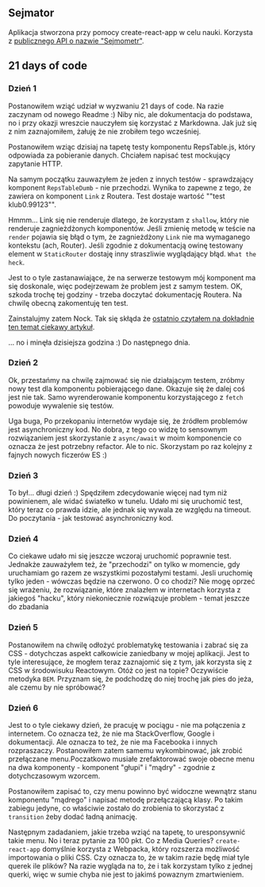 ## Sejmator

Aplikacja stworzona przy pomocy create-react-app w celu nauki. Korzysta z [publicznego API o nazwie "Sejmometr"](https://mojepanstwo.pl/api/sejmometr).

## 21 days of code

### Dzień 1
Postanowiłem wziąć udział w wyzwaniu 21 days of code. Na razie zaczynam od nowego Readme :) Niby nic, ale dokumentacja do podstawa, no i przy okazji wreszcie nauczyłem się korzystać z Markdowna. Jak już się z nim zaznajomiłem, żałuję że nie zrobiłem tego wcześniej.

Postanowiłem wziąc dzisiaj na tapetę testy komponentu RepsTable.js, który odpowiada za pobieranie danych. Chciałem napisać test mockujący zapytanie HTTP. 

Na samym początku zauwazyłem że jeden z innych testów - sprawdzający komponent `RepsTableDumb` - nie przechodzi. Wynika to zapewne z tego, że zawiera on komponent `Link` z Routera. Test dostaje wartość ""<Link />test klub0.99123"".

Hmmm... Link się nie renderuje dlatego, że korzystam z `shallow`, który nie renderuje zagnieżdżonych komponentów. Jeśli zmienię metodę w teście na `render` pojawia się błąd o tym, że zagnieżdżony `Link` nie ma wymaganego kontekstu (ach, Router). Jeśli zgodnie z dokumentacją owinę testowany element w `StaticRouter` dostaję inny straszliwie wyglądający błąd. `What the heck`.

Jest to o tyle zastanawiające, że na serwerze testowym mój komponent ma się doskonale, więc podejrzewam że problem jest z samym testem. OK, szkoda trochę tej godziny - trzeba doczytać dokumentację Routera. Na chwilę obecną zakomentuję ten test.

Zainstalujmy zatem Nock. Tak się skłąda że [ostatnio czytałem na dokładnie ten temat ciekawy artykuł](https://tech.travelaudience.com/how-to-test-asynchronous-data-fetching-on-a-react-component-ff2ee7433d71).

... no i minęła dzisiejsza godzina :) Do następnego dnia.

### Dzień 2

Ok, przestańmy na chwilę zajmować się nie działającym testem, zróbmy nowy test dla komponentu pobierającego dane. Okazuje się że dalej coś jest nie tak. Samo wyrenderowanie komponentu korzystającego z `fetch` powoduje wywalenie się testów. 

Uga buga, Po przekopaniu internetów wydaje się, że źródłem problemów jest asynchroniczny kod. No dobra, z tego co widzę to sensownym rozwiązaniem jest skorzystanie z `async/await` w moim komponencie co oznacza że jest potrzebny refactor. Ale to nic.  Skorzystam po raz kolejny z fajnych nowych ficzerów ES :)

### Dzień 3

To był... długi dzień :) Spędziłem zdecydowanie więcej nad tym niż powinienem, ale widać światełko w tunelu. Udało mi się uruchomić test, który teraz co prawda idzie, ale jednak się wywala ze względu na timeout. Do poczytania - jak testować asynchroniczny kod.

### Dzień 4

Co ciekawe udało mi się jeszcze wczoraj uruchomić poprawnie test. Jednakże zauważyłem też, że "przechodzi" on tylko w momencie, gdy uruchamiam go razem ze wszystkimi pozostałymi testami. Jesli uruchomię tylko jeden - wówczas będzie na czerwono. O co chodzi? Nie mogę oprzeć się wrażeniu, że rozwiązanie, które znalazłem w internetach korzysta z jakiegoś "hacku", który niekoniecznie rozwiązuje problem - temat jeszcze do zbadania

### Dzień 5
Postanowiłem na chwilę odłożyć problematykę testowania i zabrać się za CSS - dotychczas aspekt całkowicie zaniedbany w mojej aplikacji. Jest to tyle interesujące, że mogłem teraz zaznajomić się z tym, jak korzysta się z CSS w środowisuku Reactowym. Otóż co jest na topie? Oczywiście metodyka `BEM`. Przyznam się, że podchodzę do niej trochę jak pies do jeża, ale czemu by nie spróbować?

### Dzień 6
Jest to o tyle ciekawy dzień, że pracuję w pociągu - nie ma połączenia z internetem. Co oznacza też, że nie ma StackOverflow, Google i dokumentacji. Ale oznacza to też, że nie ma Facebooka i innych rozpraszaczy. Postanowiłem zatem samemu wykombinować, jak zrobić przełączane menu.Poczatkowo musiałe zrefaktorować swoje obecne menu na dwa komponenty - komponent "głupi" i "mądry" - zgodnie z dotychczasowym wzorcem.

Postanowiłem zapisać to, czy menu powinno być widoczne wewnątrz stanu komponentu "mądrego" i napisać metodę przełączającą klasy. Po takim zabiegu jedyne, co właściwie zostało do zrobienia to skorzystać z `transition` żeby dodać ładną animację. 

Następnym zadadaniem, jakie trzeba wziąć na tapetę, to uresponsywnić takie menu. No i teraz pytanie za 100 pkt. Co z Media Queries? `create-react-app` domyślnie korzysta z Webpacka, który rozszerza możliwość importowania o pliki CSS. Czy oznacza to, że w takim razie będę miał tyle querek ile plików? Na razie wygląda na to, że i tak korzystam tylko z jednej querki, więc w sumie chyba nie jest to jakimś powaznym zmartwieniem.